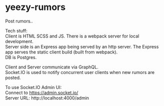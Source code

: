 # yeezy-rumors  
Post rumors..  
  
Tech stuff:  
Client is HTML SCSS and JS. There is a webpack server for local development.  
Server side is an Express app being served by an http server. The Express app serves the static client build (built from webpack).  
DB is Postgres.   
  
Client and Server communicate via GraphQL.  
Socket.IO is used to notify concurrent user clients when new rumors are posted.  

To use Socket.IO Admin UI:  
Connect to https://admin.socket.io/  
Server URL: http://localhost:4000/admin
